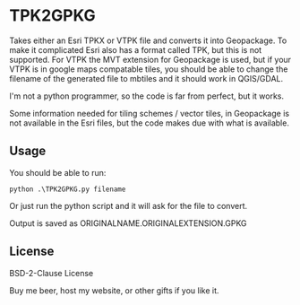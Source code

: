 # TPK2GPKG

Takes either an Esri TPKX or VTPK file and converts it into Geopackage. To make it complicated Esri also has a format called TPK, but this is not supported. For VTPK the MVT extension for Geopackage is used, but if your VTPK is in google maps compatable tiles, you should be able to change the filename of the generated file to mbtiles and it should work in QGIS/GDAL.

I'm not a python programmer, so the code is far from perfect, but it works. 

Some information needed for tiling schemes / vector tiles, in Geopackage is not available in the Esri files, but the code makes due with what is available.

## Usage

You should be able to run:

```
python .\TPK2GPKG.py filename
```

Or just run the python script and it will ask for the file to convert.

Output is saved as ORIGINALNAME.ORIGINALEXTENSION.GPKG

## License

BSD-2-Clause License

Buy me beer, host my website, or other gifts if you like it.

